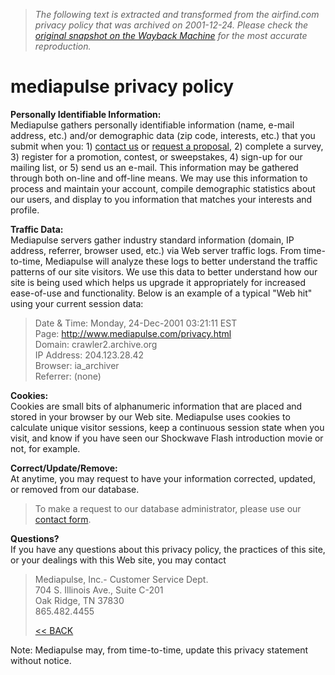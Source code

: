 > *The following text is extracted and transformed from the airfind.com privacy policy that was archived on 2001-12-24. Please check the [original snapshot on the Wayback Machine](https://web.archive.org/web/20011224082033id_/http%3A//www.mediapulse.com/privacy.html) for the most accurate reproduction.*

# mediapulse privacy policy

**Personally Identifiable Information:**  
Mediapulse gathers personally identifiable information (name, e-mail address, etc.) and/or demographic data (zip code, interests, etc.) that you submit when you: 1) [contact us](https://web.archive.org/web/20011224082033id_/http%3A//www.mediapulse.com/contact.html) or [request a proposal](https://web.archive.org/web/20011224082033id_/http%3A//www.mediapulse.com/rfp.html), 2) complete a survey, 3) register for a promotion, contest, or sweepstakes, 4) sign-up for our mailing list, or 5) send us an e-mail. This information may be gathered through both on-line and off-line means. We may use this information to process and maintain your account, compile demographic statistics about our users, and display to you information that matches your interests and profile. 

**Traffic Data:**  
Mediapulse servers gather industry standard information (domain, IP address, referrer, browser used, etc.) via Web server traffic logs. From time-to-time, Mediapulse will analyze these logs to better understand the traffic patterns of our site visitors. We use this data to better understand how our site is being used which helps us upgrade it appropriately for increased ease-of-use and functionality. Below is an example of a typical "Web hit" using your current session data:

> Date & Time: Monday, 24-Dec-2001 03:21:11 EST  
>  Page: http://www.mediapulse.com/privacy.html  
>  Domain: crawler2.archive.org  
>  IP Address: 204.123.28.42  
>  Browser: ia_archiver  
>  Referrer: (none)  
> 

**Cookies:**  
Cookies are small bits of alphanumeric information that are placed and stored in your browser by our Web site. Mediapulse uses cookies to calculate unique visitor sessions, keep a continuous session state when you visit, and know if you have seen our Shockwave Flash introduction movie or not, for example. 

**Correct/Update/Remove:**  
At anytime, you may request to have your information corrected, updated, or removed from our database.

> To make a request to our database administrator, please use our [contact form](https://web.archive.org/web/20011224082033id_/http%3A//www.mediapulse.com/contact.html).

**Questions?**  
If you have any questions about this privacy policy, the practices of this site, or your dealings with this Web site, you may contact 

> Mediapulse, Inc.- Customer Service Dept.  
>  704 S. Illinois Ave., Suite C-201  
>  Oak Ridge, TN 37830  
>  865.482.4455 
> 
> [<< BACK](https://web.archive.org/web/20011224082033id_/http%3A//www.mediapulse.com/\(none\))

Note: Mediapulse may, from time-to-time, update this privacy statement without notice. 

